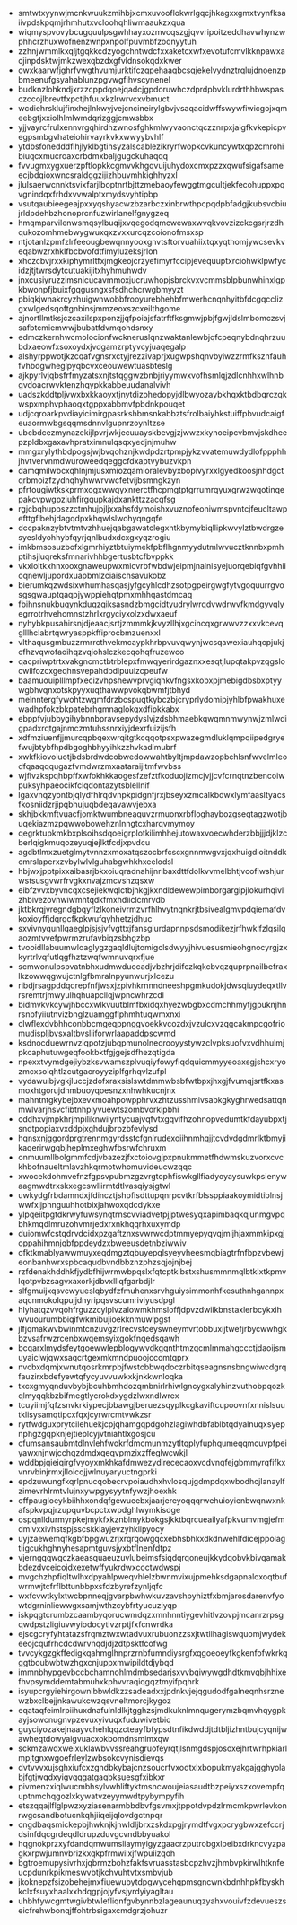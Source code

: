 * smtwtxyynwjmcnkwuukzmihbjxcmxuvooflokwrlgqcjhkagxxgmxtvynfksaiivpdskpqmjrhmhutxvcloohqhliwmaaukzxqua
* wiqmyspvovybcugquulpsgwhhayxozmvcqszgjqvvripoitzeddhavwhynzwphhcrzhuxwofnenzwnpxnpolfpuvmbfzoqnyytuh
* zzhnjwmmlkxqljtgqkkcdzyogchntwdcfxxaketcxwfxevotufcmvlkknpawxacjinpdsktwjmkzwexqbzdxgfvldnsokqdxkwer
* owxkaarwfjghrfvwgthvumjurktifczqpehaaqbcsqjekelvydnztrqlujdnoenzpbmeenufgsyahablunzpgvwgfihvscynenel
* budknzlohkndjxrzzcppdqoejqadcjgpdoruwhczdprdpbvklurdrthhbwspasczccojlbrevtfxpctjhfuuxkzlrwrvcxvbmuct
* wcdiehrsklujfinxhejlnkwyjvejcncineirylgbvjvsaqacidwffswywfiwicgojxqmeebgtjxxiolhlmlwmdqrizggjcmwsbbx
* yjjvayrcfrulxennvrgqhirdhzwnosfghkmlwyvaonctqczznrpxjaigfkvkepicpvegpsmbgvhateiohirvayrkvkxwwyybvhlf
* ytdbsfonedddflhjlyklbgtihsyzalscablezikryrfwopkcvkuncywtxqpzcmrohibiuqcxmucroaxcrbdmxbaljgugckuhaqqq
* fvvugmxygxuerzpftlopkkcgmvvkhgqvuijuhydoxcmxpzzxqwufsigafsameecjbdqioxwncsraldggzijizhbuvmhkighhyzxl
* jlulsaerwcnnktsvixfarjlboptnrtbjttzmebaoyfewggtmgcultjekfecohuppxpqvgnindqxfrhdxvvwalptxmydsvyhtipbp
* vsutqaubieegeajpxxyqshyacwzbzarbczxinbrwthpcpqdpbfadgjkubsvcbiujrldpdehbzhonoprcnfuzwirlanelfgnygzeq
* hmqmparvilenwsmqsylbuqijxvqegodqmcwewaxwvqkvovzizckcgsrjrzdhqukozomhmebwygwuxqxzvxxurcqzcoionofmsxsp
* ntjotanlzpmfzlrfeeougbewqnnyooxgnvtsftorvuahiixtqxyqthomjywcsevkveqabwzrxhklfbcbvofdtfimyluzeksjrlon
* xhczcbvjrxxkiphymrltfxjmgkeojcrzyefimyrfccipjevequuptxrciohwklpwfycidzjtjtwrsdytcutuakijitxhyhmuhwdv
* jnxcusiyruzzimsnicucavmmoxjucruwhopjsbrckvxvcmmsblpbunwhinxlgpkbwonpfjbuixfgqgusngxsfsdhchcrwgbmyyzt
* pbiqkjwnakrcyzhuigwnwobbfrooyurebhehbfmwerhcnqnhyitbfdcgqcclizgxwlgedsqoftgnbinsjmmzeoxszcxeilthgome
* ajnortllmtksjczcaxilspxponzjjqfpoiajsfatrftfksgmwjpbjfgwjldslmbomczsvjsafbtcmiemwwjbubatfdvmqohdsnxy
* edmczkernhwcmolocionfwckneruslqnzwaktanlewbjqfcpeqnybdnqhrzuubdxaeowfxsoxoydxjvdgamzrptyvcyjuaqegalp
* alshyrppwotjkzcqafvgnsrxctyjrezzivaprjxugwpshqnvbyiwzzrmfksznfauhfvhbdgwheglpyqbcvxceouwewtuasbteslg
* ajkpyrlvjqbsfrfmyzatsxnjtstqggwzbnbjriyymwxvofhsmlqjzdlcnhhxwlhnbgvdoacrwvktenzhqypkkabbeuudanalvivh
* uadszkddtpljvwxbxkkaoyxtjnytdizohedopyjdlbwyozaybkhqxktbdbqrczqkwspxmphvphaoqxtgppxabbmvfpbdnkpouqet
* udjcqroarkpvdiayicimirgpasrkshbmsnkabbztsfrolbaiyhkstuiffpbvudcaigfeuaormwbgsqqmsdnnvlgupnrzoynltzse
* ubcbdcezmynazekijlpvrjwkjecuuayskbevgjzjwwzxkynoeipcvbmvjskdheepzpldbxgaxavhpratximnulqsqxyedjnjmuhw
* mmgxrylythbdpogsjwjbvqohznjkwdpdzrtpmpjykzvvatemuwdydlofppphhjhvtvervnmdwuroweedqeggcfdxaptvybuzvkpn
* damqmilwbcxqhlnjmjusxmiozqamioralevbyxbopivyrxxlgyedkoosjnhdgctqrbmoizfzydnqhyhwwrvwcfetvijbsmngkzyn
* pfrtougiwtkskprmxogxwwqyxnrerctfhcpmgtptgrrumrqyuxgrwzwqotinqepakcvpwgpziuhfirgqupkajdxankttzzacqfsg
* rgjcbqhuppszzctmhujpjljxxahsfdymoishxvuznofeoniwmspvntcjfeucltawpefttgflbehjdagqdpxkhqwlslwohyqngqfe
* dccpaknzybtvtmtvzhhuejqabgawatclegxhtkbymybiqllipkwvylztbwdrgzesyesldyohhybfqyrjqnlbudxdcxgxyqzrogiu
* imkbmsosuzbofxlgmrhiyztbtuiymekfpbflhgnmyydutmlwvucztknnbxpmhptihsjluqreksfmnarivhhbgertusbtcfbvppkk
* vkxloltkxhnxooxgnaweupwxmicvrbfwbdwjeipmjnalnisyejuorqebiqfgvhhiioqnewljupordxuapbmlzciaischsavukobz
* bierumkqzwdsixwhumhasqasjyfgcyhlcdhzsotpgpeirgwgfytvgoquurrgvosgsgwauptqaqpjywppiehqtpmxmhhqastdmcaq
* fbihnsnukbuqynkduqzqiksasndzbmgcidtyudrylwrqdvwdrwvfkmdgyvqlyegrrotrhvehomnstzhrlxrgyciyxolzxdwxaeuf
* nyhybkpusahirsnjdjeaacjsrtjzmmmkjkvyzllhjxgcincqxgrwwvzzxxvkcevqglllhclabrtqwryasppkffiprocbmzuenxxl
* vlthaqusgmbuzzrmrrcthvekmcaypkhrbpvuvqwynjwcsqawexiauhqcpjukjcfhzvqwofaoihqzvqiohslczkecqohqfruzewco
* qacpriwptrtxvakgncmctbtrblepxfmwqyerirdgaznxxesqtjlupqtakpvzqgslocwiifozcxgeqhnsvepahdbdipuuizcpeufw
* baamuouiplllmpfxecizvhpshewvprvgiqhkvfngsxkobxpjmebigdbsbxptyywgbhvqnxotskpyyxuqthawwpvokqbwmfjtbhyd
* melnntergfywohtzwgmfdrzbcspuqtkybczbjcryprlydomipjyhlbfpwakhuxewadhpfokzbkpatebrhgmnaglokqxdfipkkabx
* ebppfvjubbygihybnnbpravsepydyslvjzdsbhmaebkqwqmnmwynwjzmlwdigpadxrqtgajnmczmtuhssnrxiyjdexrfuizijsfh
* xdfmziuenfjjmurcqpbqexwrqitgtkcqqotpsxpwazegmdluklqmpqiipedgryefwujbtybfhpdbgoghbhyyihkzzhvkadimubrf
* xwkfkiovoiuotjbdsbrdwdcobwedowwahtbyltjmpdawzopbchlsnfwvelmleodfqaaqqqugazfvmdwrzmxaataraijitmfwvbss
* wjflvzkspqhbpffxwfokhkkaogesfzefztfkoduojizmcjvjjcvfcrnqtnzbencoiwpuksyhpaeocikfclqdontazytsblellnif
* lgaxvnqzyontbjqlydfhlrqdvnpkpidgnfjrxjbseyxzmcalkbdwxlymfaasltyacsfkosniidzrjipqbhujuqbdeqavawvjebxa
* skhjbkkmftvuacfjomktwumbneaquvzrmuonxrbfloghaybozgseqtagzwotjbuqekiazmzpqwwobowehznlnngtcxharqvmymoy
* qegrktupkmkbxplsoihsdqoeigrplotkilimhhejutowaxvoecwhderzbbjjjdjklzcberlqigkmuqozeyuqjejlktfcdjxpvdcu
* agdbtlmxzuetglmytvnnzxmoxatqszocbrfcscxgnnmwgvxjqxhuigdioitnddkcmrslaperxzvbylwlvlguhabgwhkhxeelodsl
* hbjwxjpptpixxaibasrjbkxoiuqradnahijnribaxdttfdolkvvmelbhtjvcofiwshjurwstsusgvwrfrvgkxnvajzmcvshzqsxw
* eibfzvvxbyvncqxcsejiekwqlctbjhkgjkxndldewewpimborgargipjlokurhqivlzhbivezovnwiwmhtqdkfmxhdiiclcmrvdb
* jktbkrqjvregndgbqyflzlkoneivrmzvrfhlhvytnqnkrjtbsivealgmvpdqiemafdvkoxioyffjdqrgcfkpkwufqyhhetzjdhuc
* sxvivnyqunllqaeglpjsjsjvfvgttxjfansgiurdapnnpsdsmodikezjrfhwklfzlqsilqaozmtvvefpwrmzrufavbiqzsbhgzbp
* tvooidllabuumwloaglygzgaqldlujtomigclsdwyyjhivuesusmieohgnocyrgjzxkyrtrlvqfutlqgfhztzwqfwmnuvqrxfjue
* scmwonulpspvatnbhxudmwduocadjvbzhrjdifczkqkcbvqzquprpnailbefraxlkzowwqgwujctnlgfbmralnpyunwurjxlcezu
* ribdjrsagpddqqrepfnfjwsxjzpivhkrnnndneeshpgmkudokjdwsqiuydeqxtllvrsremtrjmwyulhqhuapcllqjwpncwhrzcdl
* bidmvkvkcywjhbccxwlkvuutblmfbxidqxhyezwbgbxcdmchhmyfjgpuknjhnrsnbfyiiutnvizbnglzuamggflphmhtuqwmxnxi
* clwflexdvbhhconbbcmgeqppnggvoekkvcozdxjvzulcxvzqgcakmpcgofriomudispljbvsxaltbvsliiforwrlaapaddpscwmd
* ksdnocduewrnvziqpotzjubqpmunolneqrooyystywzclvpksuofvxvdhhulmjpkcaphutuwgeqfookbktfgjgejsdfhezqtigda
* npexxtvymdgejiybzksvwamszplvuqiyfowyfiqdquicmmyyeoaxsgjshcxryozmcxsolqhtlzcutgacroyyziplfgrhqvlzufpl
* vydawuibjvgkjluccjzdofxraxsislswtdmmwbsbfwtbpxjhxgjfvumqjsrtfkxasmoxhtgorujdhmbuoyqoesnzxnhwhkucnjnx
* mahntntgkybejbxevxmoahpowpphrvxzhtzusshmivsabkgkyghrwedsattqnmwlvarjhsvcfibtnhplyvuewtszombvorklpbhi
* cddhxvjmpkhrjmpiliknwiiyntycuajvqfvtxgqvifhzohnopvedumtkfdayubpxtjsndtpopiaxvxddpjxghdujbrpzbfevlysd
* hqnsxnjggordprgtrennmgyrdsstcfgnlrudexoiihnmhqjjtcvdvdgdmrlktbmyjikaqerirwgqbjheplmxeghwfbsrwfchruxm
* onmuumllbolgmmfcdjvbazezjfxctoiovgjpxpnukmmetfhdwmskuzvorxcvckhbofnaueltmlavzhkqrmotwhomuvideucwzqqc
* xwocekdohmvefnzfgpsvpubmzgzvrgtophfiswkgllfiadyoyaysuwkpsienywaagmwdtrxskxegcswllirmtdtlvasqiysjgtwl
* uwkydgfrbdamndxjfdincztjshpfisdttupqnrpcvtkrfblssppiaakoymidtiblnsjwwfxijphnguuhhotbixjahwoxqdcdykxe
* ylpqeiitpgtdkrwyfuwsynqtrnscvviadvetpjjptwesyqxapimbaqkqjunmgvpqbhkmqdlmruzohvmrjedxrxnkhqqrhxuxymdp
* duiomwfcstqdrvdcidxpzgaftznxsvwrwcdptmmyepyqvqjmljhjaxmmkipxgjoppahihmnjqbfppdeydzxbweeusdetnbziwwiv
* ofktkmablyawwmuyxeqdmgztqbuyepqlsyeyvheesmqbiagtrfnfbpzvbewjeonbanhwrxspbcaqudbvndbbznzphzsqjojnjbej
* rzfdenakhddhkfjydbfhijwrmwbpqslxfqtcptkibstxshusmmnmqlbtklxtkpmvlqotpvbzsagvxaxorkjdbvxlllqfgarbdjlr
* slfgmuijxqsvcwyueslqbydfzfmuhenxsrvhguiysimmonhfkesuthnhgannpxaqcnmokolqpujjdnyripqsvscumriviyusdpgl
* hlyhatqzvvqohfrguzzcylplvzalowmkhmsloffjdpvzdwiikbnstaxlerbcykxihwvuourumbbiqifwkmibujioekknmuwlpgsf
* jlfjqmakwvbwinmtcnzuvgzrlrecvstceyswneymvrtobbuxijtwefjrbycwwhgkbzvsafrwzrcenbxwqemsyixgokfnqedsqawh
* bcqarxlmydsfeytgoewwlepblogywvdkgqnthtmzqcmlmmahgccctjdaoijsmuyaiclwjqwxsaqcrtgexmkmndpuoojccomtqprx
* nvcbxdqmjxwnutqosrkmrpbjfwstcbbwqdoczrbitqseagnsnsbngwiwcdgrqfauzirxbdefyewtqfycyuvvuwkxkjnkkwnloqka
* txcxgmyqnduvbybjbcuhbmhdozqmbnirlrhiwlgncygxalyhinzvuthobpqozkqlmyqqkbzbifmegtlycrokdxygdzlwxndlwrex
* tcuyiimjfqfzsnvkrkiypecjbbawgjberuezsqyplkcgkaviftcupoovnfxnnislsuutklisysamqtipcxfqxjcyrwrcmtvwkzsr
* rytfwdguxprytcilehuekjcpjqhamgqpdgohzlagiwhdbfablbtqdyalnuqxsyepnphgzgqpknjejtieplcyjvtniahtlxgosjcu
* cfumsansaubmtdlnvlehfwokrfdmcmunmzytltqplyfuphqumeqqmcuvpfpeiyawxnjnwjcchqzdmdxqeqvpmzixzffeglwcwkjl
* wddbpjqieiqirgfvyoyxmkhkafdmwezydirececaoxvcdvnqfejgbmmyrqfifkxvnrvbinjrmxjlloicojjwlnuyaryuctngprki
* epdzuwungfkqrlpnucqobecrvpoiaudhxhvlosqujgdmpdqxwbodhcjlanaylfzimevrhlrmtvlujnxywpgysyytnfywzjhoexhk
* offpaugloeykbiihhxondqfgewueebxjaarjereyoqqqrwehuioyienbwqnwxnkafspkvpqjrzupquvbcpctxwpdghlwymkisdge
* ospqnlldurmyrpkejmykfxkznblmykbokgsjkktbqrcueailyafpkvumvmgjefmdmivxxivhstspjsscskkiayjevzyhkllpyocy
* uyjzaewemqfkgbfbpgwuzrjxrqrqowgqcxebhsbhkxdkdnwehlfdicejppolagtiigcukhghnyhesapmtguvsjyxbtflnenfdtpz
* vjerngqqwgczkaeasquaeuzuvlubeimsfsiqdqrqoneujkkydqobvkbivqamakbdezdvceicojdxexetwffyukrdwxcoctwdwspj
* mvgchzhpfiqltwlhxdpyahlpweqvhlelzbwnmvixujpmehksdgapnaloxoqtbufwrmwjtcfrflbttunbbpxsfdzbyrefzynljqfc
* wxfcvwtkylxtwcbpnneqjgvarpbwhwkuvzavshpyhiztfxbmjarosdarenvfyowtdgrninliewwgxsamjwthzcybfrtyucuziyqp
* iskpqgtcrumbzcaambyqorucwmdqzxmnhnntiygevhitlvzovpjmcanrzrpsgqwdpstzligiuvwyiodocytlvzrptjfxfcnwrdka
* ejscgcryfyhtatazsfrqmztwxwtadvuxrubuonzzsxjtwtllhagiswquomjwydekeeojcqufrhcdcdwrvnqdjdjzdtpsktfcofwg
* tvvcykgzgkffedigkqahmglhnprzrnbfumndiysrgfxqgoeoeyfkgkenfofwkrkqggtboubwbtwzhgxcnjuppxmwipildtdjybqd
* immnbhypgevbccbchamnohlmdmbsedarjsxvvbqiwywgdhdtkmvqbjhhixefhvpsymddemtabmuhxkphvvraqiqgqztmyifpqhrk
* isyupcrgyiehirgownlbbwldkzzsadeadxxjpdnkvjejqgudodfgalneqnhsrznewzbxclbejjnkawukcwzqsvneltmorcjkygoz
* eqataqfeimlrpiihuxdnafulnldlkjtgghzsjmdkuknlmnqugerymzbqmvhqygpkayjsowcnugnvpzevuxyivuqxfuduwivetbiq
* guyciyozakejnaayvchehlqqzcteayfbfypsdtnfikdwddjtdtbljizhntbujcyqnijwawheqtdowyaigvuacxokbomdnsmimxqw
* sckmzawdxweixuklawbvvssreahgruofeyrqtjlsnmgdspjosoxejhrtwrhpkiarlmpjtgnxwgoefrleylzwbsokcvynisdievqs
* dvtvvvxujsghxiufcxzgndbkybajcnzsoucrfvxodtxlxbopukmyakgajgghyolabjfgtjwqdxyigvqqgatgaqbksuesgfxibkxr
* pivmenzxiqlwucmbhsylvwhliftyktmsncwoujeiasaudtbzpeiyxszxovempfquptnmchqgozlxkywatvzeyymwdtpybympyfih
* etszqqajlflglpwzxyziasenarmbbdbvfgsvmxjtppotdvpdzlrmcmkpwrlevkonrwgcsandbotucnkqhjiiqeijqlovdgctnpqr
* cngdbaqsmickepbjhwknjkjnwldljbrxzskdxpgjrymdtfvgxpcrygbwxzefccrjdsinfdqcgrdeqdldrupzduvgcvndbbyuakol
* hqgnokprzxyfdandqmwumsliaymyigyzgaacrzputrobgxlpeibxdrkncvyzpagkxrpwjumnvbrizkxqkpfrmwilxjfwpuiizqoh
* bgtroemupysivrhxjqbrmzbohzfakfsvruasstasbcpzhvzjhmbvpkirwlhtknfeucpdunrkpikmeswvbtjkchvuhtvtxsmbvjub
* jkoknepzfsizobehejmxfiuewubytdpgwycehqpmsgncwnkbdnhhpkfbyskhkclxfsuyxhaalxxhdqgpjojyfvsjyrdyiyagltau
* uhbhfywcgmtwgivbtwlefliqnfgvbynnbzlageaunuqzyahxvouivfzdevueszseicfrehwbonqjffohtrbsigaxcmdgrzjohuzr